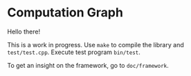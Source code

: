 # Computation Graph
Hello there!
    
This is a work in progress.
Use `make` to compile the library and `test/test.cpp`.
Execute test program `bin/test`.

To get an insight on the framework, go to `doc/framework`.
